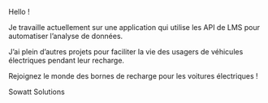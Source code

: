 Hello !

Je travaille actuellement sur une application qui utilise les API de LMS pour automatiser l’analyse de données.

J’ai plein d’autres projets pour faciliter la vie des usagers de véhicules électriques pendant leur recharge.

Rejoignez le monde des bornes de recharge pour les voitures électriques !

Sowatt Solutions
